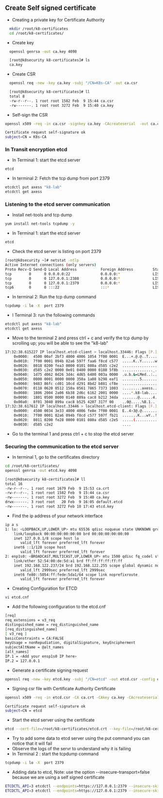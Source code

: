 ## Create Self signed certificate
* Creating a private key for Certificate Authority
``` bash
  mkdir /root/k8-certificates
  cd /root/k8-certificates/
```
  
* Create key
``` bash
  openssl genrsa -out ca.key 4098
```
  
``` bash
  [root@k8security k8-certificates]# ls
  ca.key
```

* Create CSR
``` bash
  openssl req -new -key ca.key -subj "/CN=K8s-CA" -out ca.csr
```

```bash
  [root@k8security k8-certificates]# ll
  total 8
  -rw-r--r--. 1 root root 1582 Feb  9 15:44 ca.csr
  -rw-------. 1 root root 3272 Feb  9 15:40 ca.key
```
* Self-sign the CSR

``` bash
openssl x509 -req -in ca.csr -signkey ca.key -CAcreateserial  -out ca.crt -days 500

Certificate request self-signature ok
subject=CN = K8s-CA
```
### In Transit encryption etcd
* In Terminal 1: start the etcd server
``` bash
etcd
```
* In terminal 2: Fetch the tcp dump from port 2379
``` bash
etcdctl put axess "k8-lab"
etcdctl get axess
```
### Listening to the etcd server communication
* Install net-tools and tcp dump
``` bash
yum install net-tools tcpdump -y
```
* In Terminal 1: start the etcd server
``` bash
etcd
```
* Check the etcd  server is listing on port 2379
``` bash
[root@k8security ~]# netstat -ntlp
Active Internet connections (only servers)
Proto Recv-Q Send-Q Local Address           Foreign Address         State       PID/Program name    
tcp        0      0 0.0.0.0:22              0.0.0.0:*               LISTEN      731/sshd: /usr/sbin 
tcp        0      0 127.0.0.1:2380          0.0.0.0:*               LISTEN      1570/etcd           
tcp        0      0 127.0.0.1:2379          0.0.0.0:*               LISTEN      1570/etcd           
tcp6       0      0 :::22                   :::*                    LISTEN      731/sshd: /usr/sbin
```
* In terminal 2: Run the tcp dump command
``` bash
tcpdump -i lo -X  port 2379
```
* I Terminal 3: run the following commands
``` bash
etcdctl put axess "k8-lab"
etcdctl get axess
```
* Move to the terminal 2 and press ctrl + c and verify the tcp dump by scrolling up; you will be able to see the "k8-lab"
``` bash
17:32:38.615227 IP localhost.etcd-client > localhost.33446: Flags [P.], seq 61:184, ack 195, win 512, options [nop,nop,TS val 3582313186 ecr 3582313186], length 123
	0x0000:  4500 00af 2bf3 4000 4006 1054 7f00 0001  E...+.@.@..T....
	0x0010:  7f00 0001 094b 82a6 597f faa6 f8cd c577  .....K..Y......w
	0x0020:  8018 0200 fea3 0000 0101 080a d585 c2e2  ................
	0x0030:  d585 c2e2 0000 0e01 0400 0000 0188 5f8b  .............._.
	0x0040:  1d75 d062 0d26 3d4c 4d65 6400 003a 0000  .u.b.&=LMed..:..
	0x0050:  0000 0001 0000 0000 350a 1a08 b298 eaf1  ........5.......
	0x0060:  9483 86fc cd01 10cd d291 8bd2 b881 cf8e  ................
	0x0070:  0118 0620 0512 150a 0561 7865 7373 1003  .........axess..
	0x0080:  1806 2004 2a06 6b38 2d6c 6162 2001 0000  ....*.k8-lab....
	0x0090:  1801 0500 0000 0140 889a cac8 b212 34da  .......@......4.
	0x00a0:  8f01 3040 899a cac8 b525 4207 317f 00    ..0@.....%B.1..
17:32:38.617612 IP localhost.33446 > localhost.etcd-client: Flags [F.], seq 195, ack 184, win 512, options [nop,nop,TS val 3582313189 ecr 3582313186], length 0
	0x0000:  4500 0034 3e33 4000 4006 fe8e 7f00 0001  E..4>3@.@.......
	0x0010:  7f00 0001 82a6 094b f8cd c577 597f fb21  .......K...wY..!
	0x0020:  8011 0200 fe28 0000 0101 080a d585 c2e5  .....(..........
	0x0030:  d585 c2e2                                ....
```
* Go to the terminal 1 and press ctrl + c to stop the etcd server
### Securing the communication to the etcd server
* In terminal 1, go to the certificates directory
``` bash
cd /root/k8-certificates/
openssl genrsa -out etcd.key 4098
```
``` bash
[root@k8security k8-certificates]# ll
total 16
-rw-r--r--. 1 root root 1679 Feb  9 15:53 ca.crt
-rw-r--r--. 1 root root 1582 Feb  9 15:44 ca.csr
-rw-------. 1 root root 3272 Feb  9 15:40 ca.key
drwx------. 3 root root   20 Feb  9 16:05 default.etcd
-rw-------. 1 root root 3272 Feb 10 17:43 etcd.key
```
* Find the ip address of your network interface
``` bash
ip a s
1: lo: <LOOPBACK,UP,LOWER_UP> mtu 65536 qdisc noqueue state UNKNOWN group default qlen 1000
    link/loopback 00:00:00:00:00:00 brd 00:00:00:00:00:00
    inet 127.0.0.1/8 scope host lo
       valid_lft forever preferred_lft forever
    inet6 ::1/128 scope host 
       valid_lft forever preferred_lft forever
2: enp1s0: <BROADCAST,MULTICAST,UP,LOWER_UP> mtu 1500 qdisc fq_codel state UP group default qlen 1000
    link/ether 52:54:00:de:5d:a1 brd ff:ff:ff:ff:ff:ff
    inet 192.168.122.237/24 brd 192.168.122.255 scope global dynamic noprefixroute enp1s0
       valid_lft 2999sec preferred_lft 2999sec
    inet6 fe80::5054:ff:fede:5da1/64 scope link noprefixroute 
       valid_lft forever preferred_lft forever
```
* Creating Configuration for ETCD
``` bash
vi etcd.cnf
```
* Add the following configuration to the etcd.cnf
``` bash
[req]
req_extensions = v3_req
distinguished_name = req_distinguished_name
[req_distinguished_name]
[ v3_req ]
basicConstraints = CA:FALSE
keyUsage = nonRepudiation, digitalSignature, keyEncipherment
subjectAltName = @alt_names
[alt_names]
IP.1 = <Add your ensp1s0 IP here>
IP.2 = 127.0.0.1
```
* Generate a certificate signing request
``` bash
openssl req -new -key etcd.key -subj "/CN=etcd" -out etcd.csr -config etcd.cnf
```
* Signing csr file with Certificate Authority Certificate
``` bash
openssl x509 -req -in etcd.csr -CA ca.crt -CAkey ca.key -CAcreateserial -out etcd.crt -extensions v3_req -extfile etcd.cnf -days 500

Certificate request self-signature ok
subject=CN = etcd
```
* Start the etcd server using the certificate
``` bash
etcd --cert-file=/root/k8-certificates/etcd.crt --key-file=/root/k8-certificates/etcd.key --advertise-client-urls=https://127.0.0.1:2379 --listen-client-urls=https://127.0.0.1:2379
```
* Try to add some data to etcd server using the put command you can notice that it will fail
* Observe the logs of the servr to understand why it is failing
* In Terminal 2 : start the tcpdump command
``` bash
tcpdump -i lo -X  port 2379
```
* Adding data to etcd, Note: use the option --insecure-transport=false because we are using a self signed certificate
``` bash
ETCDCTL_API=3 etcdctl --endpoints=https://127.0.0.1:2379 --insecure-skip-tls-verify  --insecure-transport=false put axess "k8-lab"
ETCDCTL_API=3 etcdctl --endpoints=https://127.0.0.1:2379 --insecure-skip-tls-verify  --insecure-transport=false get axess
```
  

